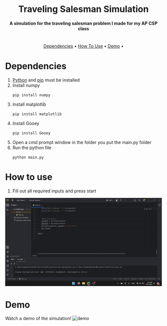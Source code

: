 <h1 align="center">Traveling Salesman Simulation</h1>

<h4 align="center">A simulation for the traveling salesman problem I made for my AP CSP class</h4>


<h1></h1>

<p align="center">
  <a href="#dependencies">Dependencies</a> •
  <a href="#how-to-use">How To Use</a> • 
  <a href="#demo">Demo</a> •
</p>

# **Dependencies**
  1. [Python](https://www.python.org/) and [pip](https://pip.pypa.io/en/stable/installation/) must be installed
  2. Install numpy
     ```
     pip install numpy
     ```
  4. Install matplotlib
     ```
     pip install matplotlib
     ```
  5. Install Gooey
     ```
     pip install Gooey
     ```
  6. Open a cmd prompt window in the folder you put the main.py folder
  7. Run the python file
     ```
     python main.py
     ```

# **How to use**
  1. Fill out all required inputs and press start

  ![putininputsgif](https://github.com/Jstn1321/CSP-Project/blob/main/ReadMeFIles/HowToUseVid.gif)

# **Demo**

Watch a demo of the simulation!
![demo]()
